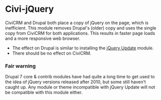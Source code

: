 # Civi-jQuery

CiviCRM and Drupal both place a copy of jQuery on the page, which is inefficient. This module removes Drupal's (older) copy and uses the single copy from CiviCRM for both applications. This results in faster page loads and a more responsive web browser.

- The effect on Drupal is similar to installing the [jQuery Update](http://drupal.org/project/jquery_update) module.
- There should be no effect on CiviCRM.

### Fair warning

Drupal 7 core & contrib modules have had quite a long time to get used to the idea of jQuery versions released after 2010, but some still haven't caught up. Any module or theme incompatible with jQuery Update will not be compatible with this module either.
